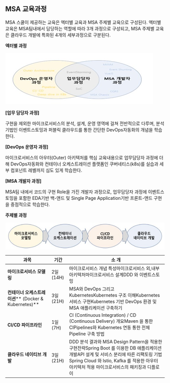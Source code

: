 ## MSA 교육과정

MSA 스쿨이 제공하는 교육은 엑터별 교육과 MSA 주제별 교육으로 구성된다.
엑터별 교육은 MSA팀내에서 담당하는 역할에 따라 3개 과정으로 구성되고, MSA 주제별 교육은 클라우드 개발에 특화된 4개의 세부과정으로 구분된다.


**엑터별 과정**

 ![](./02/image1.jpg)

**[업무 담당자 과정]**

구현을 제외한 마이크로서비스의 분석, 설계, 운영 영역에 걸쳐 전반적으로 다루며, 분석 기법인 이벤트스토밍과 퍼블릭 클라우드를 통한 간단한 DevOps자동화의 개념을 학습한다.

**[DevOps 운영자 과정]**

마이크로서비스의 아우터(Outer) 아키텍처를 핵심 교육내용으로 업무담당자 과정에 더해 DevOps자동화와 컨테이너 오케스트레이션 플랫폼인 쿠버네티스(k8s)를 실습과 세부 컴포넌트 레벨까지 심도 있게 학습한다.

**[MSA 개발자 과정]**

MSA팀 내에서 코드의 구현 Role을 가진 개발자 과정으로, 업무담당자 과정에 이벤트스토밍을 포함한 EDA기반 백-앤드 및 Single Page Application기반 프론트-앤드 구현을 중점적으로 학습한다.



**주제별 과정**

 ![](./02/image2.jpg)
 
| **과목** | **기간** | **소  개** |
| --- | --- | --- |
| **마이크로서비스 모델링** | 2일(14H) | 마이크로서비스 개념 특성마이크로서비스 외,내부 아키텍처마이크로서비스 설계DDD 와 이벤트스토밍 |
| **컨테이너 오케스트레이션**** (Docker &amp; Kubernetes)** | 3일(21H) | MSA와 DevOps 그리고 KubernetesKubernetes 구조 이해Kubernetes 서비스 구현Kubernetes 기반 DevOps 환경 및 MSA 애플리케이션 구축하기 |
| **CI/CD 파이프라인** | 1일(7H) | CI (Continuous Integration) / CD (Continuous Delivery) 개요Maven 을 통한 CIPipelines와 Kubernetes 연동 통한 전체 Pipeline 구축 방법 |
| **클라우드 네이티브 개발** | 3일(21H) | DDD 분석 결과와 MSA Design Pattern을 적용한 구현전략Spring Boot 를 이용한 DB 애플리케이션 개발API 설계 및 서비스 분리에 따른 리팩토링 기법Spring Cloud 와 Istio, Kafka 를 적용한 아우터 아키텍처 적용 마이크로서비스의 패키징과 디플로이 |
